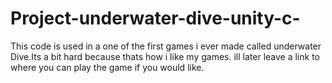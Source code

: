 # Project-underwater-dive-unity-c-
This code is used in a one of the first games i ever made called
underwater Dive.Its a bit hard because thats how i like my games.
ill later leave a link to where you can play the game if you would like.
